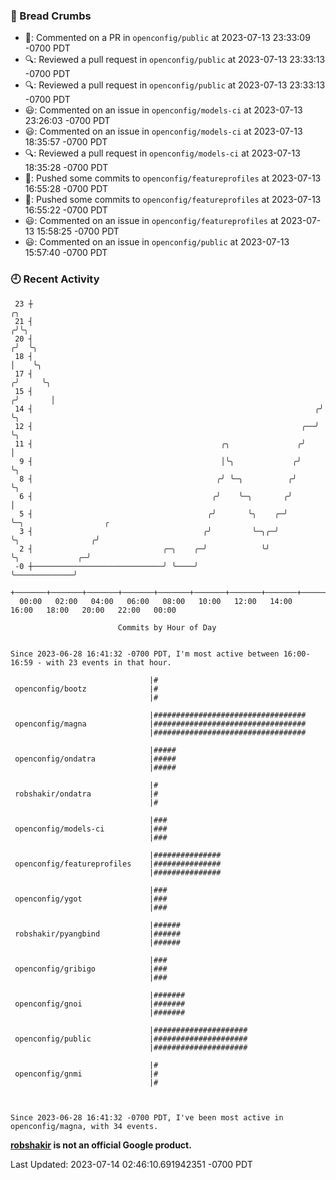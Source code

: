 ### 🍞 Bread Crumbs

 * 💬: Commented on a PR in  `openconfig/public` at 2023-07-13 23:33:09 -0700 PDT
 * 🔍: Reviewed a pull request in  `openconfig/public` at 2023-07-13 23:33:13 -0700 PDT
 * 🔍: Reviewed a pull request in  `openconfig/public` at 2023-07-13 23:33:13 -0700 PDT
 * 😃: Commented on an issue in `openconfig/models-ci` at 2023-07-13 23:26:03 -0700 PDT
 * 😃: Commented on an issue in `openconfig/models-ci` at 2023-07-13 18:35:57 -0700 PDT
 * 🔍: Reviewed a pull request in  `openconfig/models-ci` at 2023-07-13 18:35:28 -0700 PDT
 * 🚢: Pushed some commits to `openconfig/featureprofiles` at 2023-07-13 16:55:28 -0700 PDT
 * 🚢: Pushed some commits to `openconfig/featureprofiles` at 2023-07-13 16:55:22 -0700 PDT
 * 😃: Commented on an issue in `openconfig/featureprofiles` at 2023-07-13 15:58:25 -0700 PDT
 * 😃: Commented on an issue in `openconfig/public` at 2023-07-13 15:57:40 -0700 PDT

### 🕘 Recent Activity
```
 23 ┼                                                                    ╭╮
 21 ┤                                                                   ╭╯╰╮
 20 ┤                                                                  ╭╯  ╰╮
 18 ┤                                                                  │    ╰╮
 17 ┤                                                                 ╭╯     ╰╮
 15 ┤                                                                ╭╯       │
 14 ┤                                                               ╭╯        ╰╮
 12 ┤                                                            ╭──╯          ╰╮
 11 ┤                                          ╭╮               ╭╯              │
  9 ┤                                          │╰╮             ╭╯               ╰╮
  8 ┤                                         ╭╯ ╰─╮          ╭╯                 ╰╮
  6 ┤                                        ╭╯    ╰─╮       ╭╯                   │
  5 ┤                                       ╭╯       ╰╮    ╭─╯                    ╰─╮                  ╭
  3 ┤                                      ╭╯         ╰─╮╭─╯                        ╰╮                ╭╯
  2 ┤                             ╭─╮    ╭─╯            ╰╯                           ╰╮             ╭─╯
 -0 ┼─────────────────────────────╯ ╰────╯                                            ╰─────────────╯
    +───────+───────+───────+───────+───────+───────+───────+───────+───────+───────+───────+───────+────
  00:00   02:00   04:00   06:00   08:00   10:00   12:00   14:00   16:00   18:00   20:00   22:00   00:00   

						Commits by Hour of Day


Since 2023-06-28 16:41:32 -0700 PDT, I'm most active between 16:00-16:59 - with 23 events in that hour.

```



```
                               |#
 openconfig/bootz              |#
                               |#

                               |##################################
 openconfig/magna              |##################################
                               |##################################

                               |#####
 openconfig/ondatra            |#####
                               |#####

                               |#
 robshakir/ondatra             |#
                               |#

                               |###
 openconfig/models-ci          |###
                               |###

                               |###############
 openconfig/featureprofiles    |###############
                               |###############

                               |###
 openconfig/ygot               |###
                               |###

                               |######
 robshakir/pyangbind           |######
                               |######

                               |###
 openconfig/gribigo            |###
                               |###

                               |#######
 openconfig/gnoi               |#######
                               |#######

                               |#####################
 openconfig/public             |#####################
                               |#####################

                               |#
 openconfig/gnmi               |#
                               |#



Since 2023-06-28 16:41:32 -0700 PDT, I've been most active in openconfig/magna, with 34 events.

```
**[robshakir](mailto:robjs@google.com) is not an official Google product.**  


Last Updated: 2023-07-14 02:46:10.691942351 -0700 PDT
